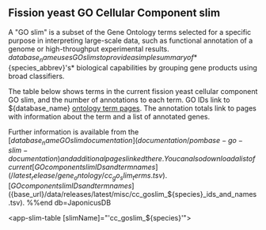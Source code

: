 ## Fission yeast GO Cellular Component slim

A "GO slim" is a subset of the Gene Ontology terms selected for a
specific purpose in interpreting large-scale data, such as functional
annotation of a genome or high-throughput experimental
results. ${database_name} uses GO slims to provide a simple summary of
*${species_abbrev}'s* biological capabilities by grouping gene products using
broad classifiers.

The table below shows terms in the current fission yeast cellular
component GO slim, and the number of annotations to each term. GO IDs
link to ${database_name} [ontology term
pages](/documentation/ontology-term-page). The annotation totals link
to pages with information about the term and a list of annotated
genes.

Further information is available from the [${database_name} GO slim
documentation](documentation/pombase-go-slim-documentation) and
additional pages linked there. You can also download a list of current
%%if db=PomBase
[GO component slim IDs and term names](/latest_release/gene_ontology/cc_go_slim_terms.tsv).
%%end db=PomBase
%%if db=JaponicusDB
[GO component slim IDs and term names](${base_url}/data/releases/latest/misc/cc_goslim_${species}_ids_and_names.tsv).
%%end db=JaponicusDB


<app-slim-table [slimName]="'cc_goslim_${species}'"></app-slim-table>

